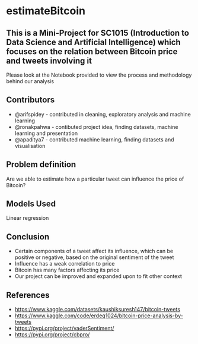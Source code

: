 # estimateBitcoin

## This is a Mini-Project for SC1015 (Introduction to Data Science and Artificial Intelligence) which focuses on the relation between Bitcoin price and tweets involving it
Please look at the Notebook provided to view the process and methodology behind our analysis

## Contributors
- @arifspidey - contributed in cleaning, exploratory analysis and machine learning
- @ronakpahwa - contibuted project idea, finding datasets, machine learning and presentation
- @apaditya7 - contributed machine learning, finding datasets and visualisation

## Problem definition
Are we able to estimate how a particular tweet can influence the price of Bitcoin?

## Models Used
Linear regression

## Conclusion
- Certain components of a tweet affect its influence, which can be positive or negative, based on the original sentiment of the tweet
- Influence has a weak correlation to price
- Bitcoin has many factors affecting its price
- Our project can be improved and expanded upon to fit other context

## References
- https://www.kaggle.com/datasets/kaushiksuresh147/bitcoin-tweets
- https://www.kaggle.com/code/erdeq1024/bitcoin-price-analysis-by-tweets
- https://pypi.org/project/vaderSentiment/
- https://pypi.org/project/cbpro/


